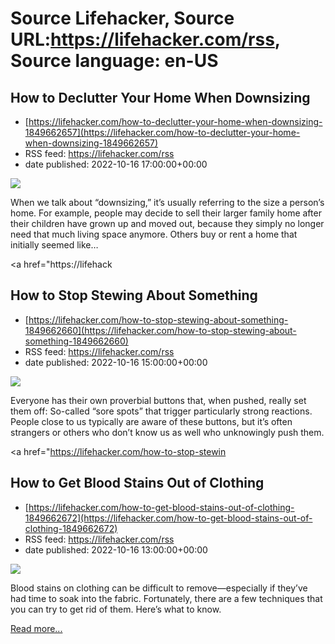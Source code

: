 # Source Lifehacker, Source URL:https://lifehacker.com/rss, Source language: en-US

## How to Declutter Your Home When Downsizing
 - [https://lifehacker.com/how-to-declutter-your-home-when-downsizing-1849662657](https://lifehacker.com/how-to-declutter-your-home-when-downsizing-1849662657)
 - RSS feed: https://lifehacker.com/rss
 - date published: 2022-10-16 17:00:00+00:00

<img src="https://i.kinja-img.com/gawker-media/image/upload/s--ENI8FaE6--/c_fit,fl_progressive,q_80,w_636/7cb5c17ca3224f4869a4c14b738ad4aa.jpg" /><p>When we talk about “downsizing,” it’s usually referring to the size a person’s home. For example, people may decide to sell their larger family home after their children have grown up and moved out, because they simply no longer need that much living space anymore. Others buy or rent a home that initially seemed like…</p><p><a href="https://lifehack

## How to Stop Stewing About Something
 - [https://lifehacker.com/how-to-stop-stewing-about-something-1849662660](https://lifehacker.com/how-to-stop-stewing-about-something-1849662660)
 - RSS feed: https://lifehacker.com/rss
 - date published: 2022-10-16 15:00:00+00:00

<img src="https://i.kinja-img.com/gawker-media/image/upload/s--PK8-ZlRW--/c_fit,fl_progressive,q_80,w_636/6691fc9cb205cef8d450166496efdbd4.jpg" /><p>Everyone has their own proverbial buttons that, when pushed, really set them off: So-called “sore spots” that trigger particularly strong reactions. People close to us typically are aware of these buttons, but it’s often strangers or others who don’t know us as well who unknowingly push them. </p><p><a href="https://lifehacker.com/how-to-stop-stewin

## How to Get Blood Stains Out of Clothing
 - [https://lifehacker.com/how-to-get-blood-stains-out-of-clothing-1849662672](https://lifehacker.com/how-to-get-blood-stains-out-of-clothing-1849662672)
 - RSS feed: https://lifehacker.com/rss
 - date published: 2022-10-16 13:00:00+00:00

<img src="https://i.kinja-img.com/gawker-media/image/upload/s--BV3SdZNT--/c_fit,fl_progressive,q_80,w_636/61f655278a520edbf9f0c87236340bf7.jpg" /><p>Blood stains on clothing can be difficult to remove—especially if they’ve had time to soak into the fabric. Fortunately, there are a few techniques that you can try to get rid of them. Here’s what to know.</p><p><a href="https://lifehacker.com/how-to-get-blood-stains-out-of-clothing-1849662672">Read more...</a></p>
